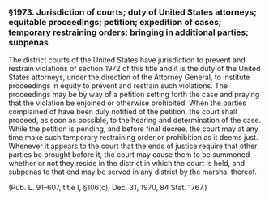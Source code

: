 ### §1973. Jurisdiction of courts; duty of United States attorneys; equitable proceedings; petition; expedition of cases; temporary restraining orders; bringing in additional parties; subpenas ###

The district courts of the United States have jurisdiction to prevent and restrain violations of section 1972 of this title and it is the duty of the United States attorneys, under the direction of the Attorney General, to institute proceedings in equity to prevent and restrain such violations. The proceedings may be by way of a petition setting forth the case and praying that the violation be enjoined or otherwise prohibited. When the parties complained of have been duly notified of the petition, the court shall proceed, as soon as possible, to the hearing and determination of the case. While the petition is pending, and before final decree, the court may at any time make such temporary restraining order or prohibition as it deems just. Whenever it appears to the court that the ends of justice require that other parties be brought before it, the court may cause them to be summoned whether or not they reside in the district in which the court is held, and subpenas to that end may be served in any district by the marshal thereof.

(Pub. L. 91–607, title I, §106(c), Dec. 31, 1970, 84 Stat. 1767.)